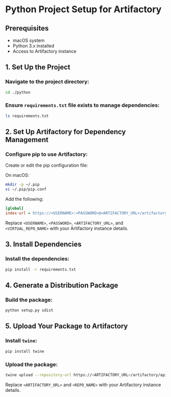 # Python Project Setup for Artifactory

## Prerequisites
- macOS system
- Python 3.x installed
- Access to Artifactory instance

## 1. Set Up the Project
### Navigate to the project directory:
```sh
cd ./python
```

### Ensure `requirements.txt` file exists to manage dependencies:
```sh
ls requirements.txt
```

## 2. Set Up Artifactory for Dependency Management
### Configure pip to use Artifactory:
Create or edit the pip configuration file:

On macOS:
```sh
mkdir -p ~/.pip
vi ~/.pip/pip.conf
```

Add the following:
```ini
[global]
index-url = https://<USERNAME>:<PASSWORD>@<ARTIFACTORY_URL>/artifactory/api/pypi/<VIRTUAL_REPO_NAME>/simple
```
Replace `<USERNAME>`, `<PASSWORD>`, `<ARTIFACTORY_URL>`, and `<VIRTUAL_REPO_NAME>` with your Artifactory instance details.

## 3. Install Dependencies

### Install the dependencies:
```sh
pip install -r requirements.txt
```

## 4. Generate a Distribution Package

### Build the package:
```sh
python setup.py sdist
```

## 5. Upload Your Package to Artifactory
### Install `twine`:
```sh
pip install twine
```

### Upload the package:
```sh
twine upload --repository-url https://<ARTIFACTORY_URL>/artifactory/api/pypi/<REPO_NAME> dist/*
```
Replace `<ARTIFACTORY_URL>` and `<REPO_NAME>` with your Artifactory instance details.
